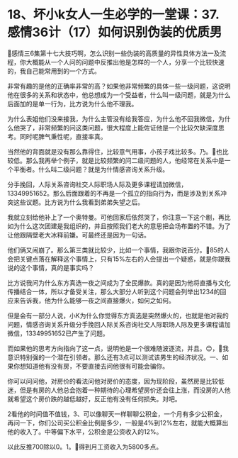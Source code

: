 # 18、坏小k女人一生必学的一堂课：37.感情36计（17）如何识别伪装的优质男

🎼感情三6集第十七大技巧啊，怎么识别一些伪装的高质量的异性具体方法一及流程，你大概能从一个人问的问题中反推出他是怎样的一个人，分享一个比较快速的，我自己能常用到的一个方式。

非常有趣的是他的正确率非常的高？如果他非常频繁的具体一些一级问题，这说明他在很多的关系和状态中，他总想成为一个受益者，什么叫一级问题，就是为什么后面加的是单一行为，比方说为什么他不理我。

为什么表姐他们没来接我，为什么主管没有给我答应，为什么他不回我微信，为什么他哭了，非常频繁的问这类问题，很大程度上能佐证他是一个比较欠缺深度思考。同时呢脾气秉性呢，直接率真。

当然他的背面就是没有那么靠得住，比较意气用事，小孩子戏比较多。乃。🎼也比较低。那么我再举个例子，就是比较频繁的问二级问题的人，他经常在关系中是一个平衡者。什么叫二级问题？就是为什情感咨询关系升级。

分手挽回，人际关系咨询社交人际职场人际及更多课程请加微信，13349951652。那么后面跟着的不再是一个孤立的指向行为，而是涉及到关系冲突这些议题。比方说为什么我看到弟弟失望之后。

我就立刻给他补上了一个奥特曼。可他回家后依然哭了，你注意一下这个剧，再比如为什么这次团建是我组织的，并且按照我们老大的意思把会场布置的不错。为了让他跟隔壁老大冰释前嫌。可最终还是因为一句话。

他们俩又闹崩了。那么第三类就比较少，比如一个事情，我跟你说百分。🎼85的人会把关键点落在解释这个事情上，只有15%左右的人会提出一个疑惑，就是你跟我说的这个事情，真的是事实吗？

比方说我问为什么东方真选一夜之间成为了全民爆款。真的是因为他将直播与文化传播结合一体，所以才备受关注，那么大部分人听到这个问题会列举出1234的回应来告诉我，他为什么能够一夜之间直接爆火，如何之如何。

但是会有一部分人说，小K为什么你觉得东方真选是突然爆火的，也就是他对我的问题，情感咨询关系升级分手挽回人际关系咨询社交人际职场人际及更多课程请加微信，13349951652已产生了问题。

而如果他的思考方向指向了这一点，说明他是一个很难随波逐流，并且。😊，🎼我意识特别强的一个潜在引领者。那么还有3点可以测试该男生的经济状况。一、如果你想知道他有没有房，不要直接去问他很有可能会骗你。

你可以问问他，对房价的看法问他对房价的态度，因为现阶段，虽然房是比较低迷，但是有房的人他总会抱着一种期待的心理希望房价还会往上涨，而没房的人他就希望这个房价跌的越低越好，反正他有没有任何损失。对吧。

2看他的时间值不值钱，3、可以像聊天一样聊聊公积金，一个月有多少公积金，再问一下，你们公司买公积金比例是多少，一般是4%到12%左右，就能大概算出他的收入了。中等偏下水平，公积金是公资收入的12%。

以此反推700除以0。1。🎼得到月工资收入为5800多点。